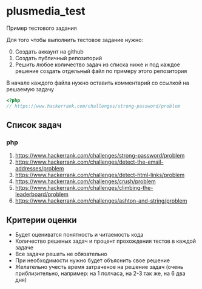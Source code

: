 # plusmedia_test
Пример тестового задания

Для того чтобы выполнить тестовое задание нужно:

0. Создать аккаунт на github
1. Создать публичный репозиторий
2. Решить любое количество задач из списка ниже и под каждое решение создать отдельный файл по примеру этого репозитория

В начале каждого файла нужно оставить комментарий со ссылкой на решаемую задачу
```php
<?php
// https://www.hackerrank.com/challenges/strong-password/problem
```

## Список задач
### php
1. https://www.hackerrank.com/challenges/strong-password/problem
2. https://www.hackerrank.com/challenges/detect-the-email-addresses/problem
3. https://www.hackerrank.com/challenges/detect-html-links/problem
4. https://www.hackerrank.com/challenges/crush/problem
5. https://www.hackerrank.com/challenges/climbing-the-leaderboard/problem
6. https://www.hackerrank.com/challenges/ashton-and-string/problem

## Критерии оценки

* Будет оцениватся понятность и читаемость кода
* Количество решеных задач и процент прохождения тестов в каждой задаче
* Все задачи решать не обязательно
* При необходимости нужно будет объяснить свое решение
* Желательно учесть время затраченое на решение задач (очень приблизительно, например: на 1 полчаса, на 2-3 так же, на 6 два дня)
